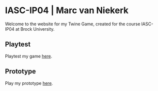 # IASC-IP04 | Marc van Niekerk

Welcome to the website for my Twine Game, created for the course IASC-IP04 at Brock University.

## Playtest

Playtest my game [here](playtest/playtest).

## Prototype

Play my prototype [here](prototype/EscapePrototype.html).
